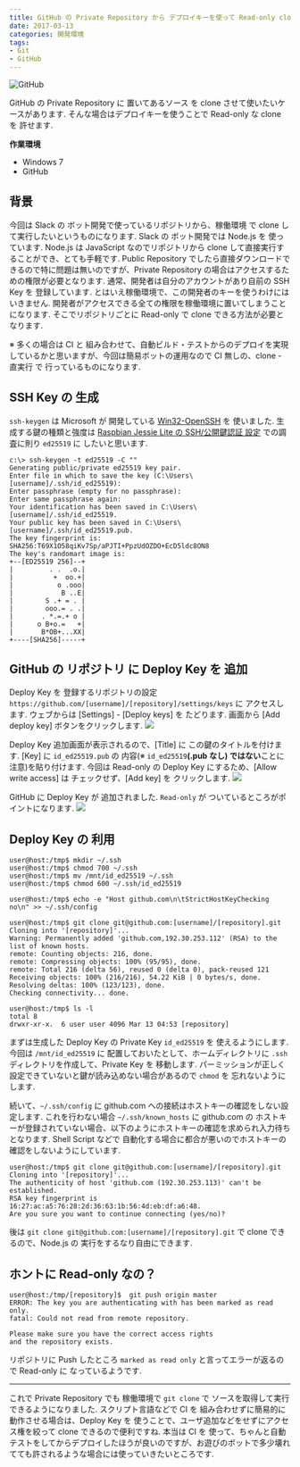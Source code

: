 ```yaml
---
title: GitHub の Private Repository から デプロイキーを使って Read-only clone を 許可する
date: 2017-03-13
categories: 開発環境
tags:
- Git
- GitHub
---
```


![](/assets/github/github.png "GitHub")

GitHub の Private Repository に 置いてあるソース を clone させて使いたいケースがあります. そんな場合はデプロイキーを使うことで Read-only な clone を 許せます.

**作業環境**
- Windows 7
- GitHub


## 背景
今回は Slack の ボット開発で使っているリポジトリから、稼働環境 で clone して実行したいというものになります. Slack の ボット開発では Node.js を 使っています. Node.js は JavaScript なのでリポジトリから clone して直接実行することができ、とても手軽です.
Public Repository でしたら直接ダウンロードできるので特に問題は無いのですが、Private Repository の場合はアクセスするための権限が必要となります.
通常、開発者は自分のアカウントがあり自前の SSH Key を 登録しています. とはいえ稼働環境で、この開発者のキーを使うわけにはいきません. 開発者がアクセスできる全ての権限を稼働環境に置いてしまうことになります.
そこでリポジトリごとに Read-only で clone できる方法が必要となります.

※ 多くの場合は CI と 組み合わせて、自動ビルド・テストからのデプロイを実現しているかと思いますが、今回は簡易ボットの運用なので CI 無しの、clone - 直実行 で 行っているものになります.


## SSH Key の 生成
`ssh-keygen` は Microsoft が 開発している [Win32-OpenSSH](https://github.com/PowerShell/Win32-OpenSSH/releases) を 使いました. 生成する鍵の種類と強度は [Raspbian Jessie Lite の SSH/公開鍵認証 設定](/2016/11/29/Raspbian-Jessie-LiteのSSH公開鍵認証設定/) での調査に則り `ed25519` に したいと思います.
```shell-session
c:\> ssh-keygen -t ed25519 -C ""
Generating public/private ed25519 key pair.
Enter file in which to save the key (C:\Users\[username]/.ssh/id_ed25519):
Enter passphrase (empty for no passphrase):
Enter same passphrase again:
Your identification has been saved in C:\Users\[username]/.ssh/id_ed25519.
Your public key has been saved in C:\Users\[username]/.ssh/id_ed25519.pub.
The key fingerprint is:
SHA256:T69X1O58qiKv7Sp/aPJTI+PpzUdOZDO+EcD5ldc8ON8
The key's randomart image is:
+--[ED25519 256]--+
|         . .  .o.|
|          +  oo.+|
|           o .ooo|
|            B ..E|
|        S .+ = . |
|        ooo.= . .|
|       . *.=.+ o |
|      o B+o.=   +|
|       B*OB+...XX|
+----[SHA256]-----+
```


## GitHub の リポジトリ に Deploy Key を 追加
Deploy Key を 登録するリポジトリの設定 `https://github.com/[username]/[repository]/settings/keys` に アクセスします. ウェブからは [Settings] - [Deploy keys] を たどります.
画面から [Add deploy key] ボタンをクリックします.
![](/assets/github/deploy/01.png)

Deploy Key 追加画面が表示されるので、[Title] に この鍵のタイトルを付けます. [Key] に `id_ed25519.pub` の 内容(※ `id_ed25519`**(.pub なし) ではない**ことに注意)を貼り付けます.
今回は Read-only の Deploy Key にするため、[Allow write access] は チェックせず、[Add key] を クリックします.
![](/assets/github/deploy/02.png)

GitHub に Deploy Key が 追加されました. `Read-only` が ついているところがポイントになります.
![](/assets/github/deploy/03.png)


## Deploy Key の 利用
```shell-session
user@host:/tmp$ mkdir ~/.ssh
user@host:/tmp$ chmod 700 ~/.ssh
user@host:/tmp$ mv /mnt/id_ed25519 ~/.ssh
user@host:/tmp$ chmod 600 ~/.ssh/id_ed25519

user@host:/tmp$ echo -e "Host github.com\n\tStrictHostKeyChecking no\n" >> ~/.ssh/config

user@host:/tmp$ git clone git@github.com:[username]/[repository].git
Cloning into '[repository]'...
Warning: Permanently added 'github.com,192.30.253.112' (RSA) to the list of known hosts.
remote: Counting objects: 216, done.
remote: Compressing objects: 100% (95/95), done.
remote: Total 216 (delta 56), reused 0 (delta 0), pack-reused 121
Receiving objects: 100% (216/216), 54.22 KiB | 0 bytes/s, done.
Resolving deltas: 100% (123/123), done.
Checking connectivity... done.

user@host:/tmp$ ls -l
total 8
drwxr-xr-x.  6 user user 4096 Mar 13 04:53 [repository]
```

まずは生成した Deploy Key の Private Key `id_ed25519` を 使えるようにします. 今回は `/mnt/id_ed25519` に 配置しておいたとして、ホームディレクトリに `.ssh` ディレクトリを作成して、Private Key を 移動します. パーミッションが正しく設定できていないと鍵が読み込めない場合があるので `chmod` を 忘れないようにします.

続いて、`~/.ssh/config` に github.com への接続はホストキーの確認をしない設定します. これを行わない場合 `~/.ssh/known_hosts` に github.com の ホストキーが登録されていない場合、以下のようにホストキーの確認を求められ入力待ちとなります. Shell Script などで 自動化する場合に都合が悪いのでホストキーの確認をしないようにしています.
```shell-session
user@host:/tmp$ git clone git@github.com:[username]/[repository].git
Cloning into '[repository]'...
The authenticity of host 'github.com (192.30.253.113)' can't be established.
RSA key fingerprint is 16:27:ac:a5:76:28:2d:36:63:1b:56:4d:eb:df:a6:48.
Are you sure you want to continue connecting (yes/no)?
```

後は `git clone git@github.com:[username]/[repository].git` で clone できるので、Node.js の 実行をするなり自由にできます.


## ホントに Read-only なの？
```shell-session
user@host:/tmp/[repository]$  git push origin master
ERROR: The key you are authenticating with has been marked as read only.
fatal: Could not read from remote repository.

Please make sure you have the correct access rights
and the repository exists.
```

リポジトリに Push したところ `marked as read only` と言ってエラーが返るので Read-only に なっているようです.


- - - -
これで Private Repository でも 稼働環境で `git clone` で ソースを取得して実行できるようになりました. スクリプト言語などで CI を 組み合わせずに簡易的に動作させる場合は、Deploy Key を 使うことで、ユーザ追加などをせずにアクセス権を絞って clone できるので便利ですね.
本当は CI を 使って、ちゃんと自動テストをしてからデプロイしたほうが良いのですが、お遊びのボットで多少壊れてても許されるような場合には使っていきたいところです.
